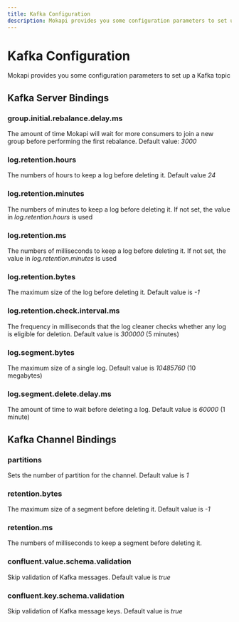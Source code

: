 ```yaml
---
title: Kafka Configuration
description: Mokapi provides you some configuration parameters to set up a Kafka topic
---
```

# Kafka Configuration

Mokapi provides you some configuration parameters to set up a Kafka topic

## Kafka Server Bindings

### group.initial.rebalance.delay.ms
The amount of time Mokapi will wait for more consumers to join a new group before performing the first rebalance. Default value: *3000*

### log.retention.hours
The numbers of hours to keep a log before deleting it. Default value *24*

### log.retention.minutes
The numbers of minutes to keep a log before deleting it. If not set, the value in *log.retention.hours* is used

### log.retention.ms
The numbers of milliseconds to keep a log before deleting it. If not set, the value in *log.retention.minutes* is used

### log.retention.bytes
The maximum size of the log before deleting it. Default value is *-1*

### log.retention.check.interval.ms
The frequency in milliseconds that the log cleaner checks whether any log is eligible for deletion. Default value is *300000* (5 minutes)

### log.segment.bytes
The maximum size of a single log. Default value is *10485760* (10 megabytes)

### log.segment.delete.delay.ms
The amount of time to wait before deleting a log. Default value is *60000* (1 minute)

## Kafka Channel Bindings

### partitions
Sets the number of partition for the channel. Default value is *1*

### retention.bytes
The maximum size of a segment before deleting it. Default value is *-1*

### retention.ms
The numbers of milliseconds to keep a segment before deleting it.

### confluent.value.schema.validation
Skip validation of Kafka messages. Default value is *true*

### confluent.key.schema.validation
Skip validation of Kafka message keys. Default value is *true*